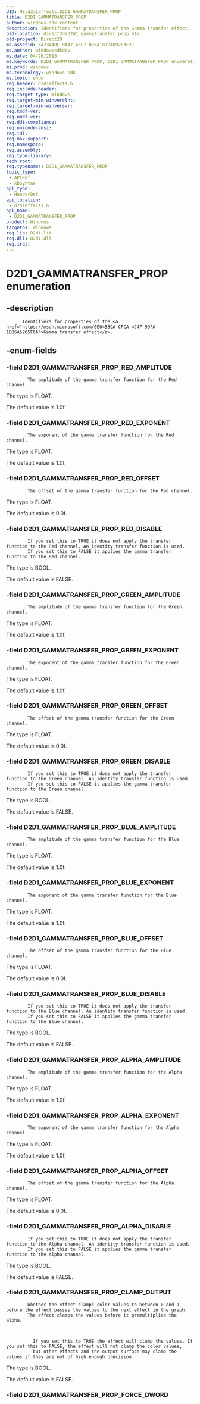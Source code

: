 ```yaml
---
UID: NE:d2d1effects.D2D1_GAMMATRANSFER_PROP
title: D2D1_GAMMATRANSFER_PROP
author: windows-sdk-content
description: Identifiers for properties of the Gamma transfer effect.
old-location: direct2d\d2d1_gammatransfer_prop.htm
old-project: Direct2D
ms.assetid: 3A2344BC-8A47-45E7-B26A-8124892F3F27
ms.author: windowssdkdev
ms.date: 04/20/2018
ms.keywords: D2D1_GAMMATRANSFER_PROP, D2D1_GAMMATRANSFER_PROP enumeration [Direct2D], D2D1_GAMMATRANSFER_PROP_ALPHA_AMPLITUDE, D2D1_GAMMATRANSFER_PROP_ALPHA_DISABLE, D2D1_GAMMATRANSFER_PROP_ALPHA_EXPONENT, D2D1_GAMMATRANSFER_PROP_ALPHA_OFFSET, D2D1_GAMMATRANSFER_PROP_BLUE_AMPLITUDE, D2D1_GAMMATRANSFER_PROP_BLUE_DISABLE, D2D1_GAMMATRANSFER_PROP_BLUE_EXPONENT, D2D1_GAMMATRANSFER_PROP_BLUE_OFFSET, D2D1_GAMMATRANSFER_PROP_CLAMP_OUTPUT, D2D1_GAMMATRANSFER_PROP_GREEN_AMPLITUDE, D2D1_GAMMATRANSFER_PROP_GREEN_DISABLE, D2D1_GAMMATRANSFER_PROP_GREEN_EXPONENT, D2D1_GAMMATRANSFER_PROP_GREEN_OFFSET, D2D1_GAMMATRANSFER_PROP_RED_AMPLITUDE, D2D1_GAMMATRANSFER_PROP_RED_DISABLE, D2D1_GAMMATRANSFER_PROP_RED_EXPONENT, D2D1_GAMMATRANSFER_PROP_RED_OFFSET, d2d1effects/D2D1_GAMMATRANSFER_PROP, d2d1effects/D2D1_GAMMATRANSFER_PROP_ALPHA_AMPLITUDE, d2d1effects/D2D1_GAMMATRANSFER_PROP_ALPHA_DISABLE, d2d1effects/D2D1_GAMMATRANSFER_PROP_ALPHA_EXPONENT, d2d1effects/D2D1_GAMMATRANSFER_PROP_ALPHA_OFFSET, d2d1effects/D2D1_GAMMATRANSFER_PROP_BLUE_AMPLITUDE, d2d1effects/D2D1_GAMMATRANSFER_PROP_BLUE_DISABLE, d2d1effects/D2D1_GAMMATRANSFER_PROP_BLUE_EXPONENT, d2d1effects/D2D1_GAMMATRANSFER_PROP_BLUE_OFFSET, d2d1effects/D2D1_GAMMATRANSFER_PROP_CLAMP_OUTPUT, d2d1effects/D2D1_GAMMATRANSFER_PROP_GREEN_AMPLITUDE, d2d1effects/D2D1_GAMMATRANSFER_PROP_GREEN_DISABLE, d2d1effects/D2D1_GAMMATRANSFER_PROP_GREEN_EXPONENT, d2d1effects/D2D1_GAMMATRANSFER_PROP_GREEN_OFFSET, d2d1effects/D2D1_GAMMATRANSFER_PROP_RED_AMPLITUDE, d2d1effects/D2D1_GAMMATRANSFER_PROP_RED_DISABLE, d2d1effects/D2D1_GAMMATRANSFER_PROP_RED_EXPONENT, d2d1effects/D2D1_GAMMATRANSFER_PROP_RED_OFFSET, direct2d.d2d1_gammatransfer_prop
ms.prod: windows
ms.technology: windows-sdk
ms.topic: enum
req.header: d2d1effects.h
req.include-header: 
req.target-type: Windows
req.target-min-winverclnt: 
req.target-min-winversvr: 
req.kmdf-ver: 
req.umdf-ver: 
req.ddi-compliance: 
req.unicode-ansi: 
req.idl: 
req.max-support: 
req.namespace: 
req.assembly: 
req.type-library: 
tech.root: 
req.typenames: D2D1_GAMMATRANSFER_PROP
topic_type:
 - APIRef
 - kbSyntax
api_type:
 - HeaderDef
api_location:
 - d2d1effects.h
api_name:
 - D2D1_GAMMATRANSFER_PROP
product: Windows
targetos: Windows
req.lib: D2d1.lib
req.dll: D2d1.dll
req.irql: 
---
```


# D2D1_GAMMATRANSFER_PROP enumeration


## -description



          Identifiers for properties of the <a href="https://msdn.microsoft.com/0E0455CA-CFCA-4C4F-9DFA-1DB6A5205F6A">Gamma transfer effect</a>.
        


## -enum-fields




### -field D2D1_GAMMATRANSFER_PROP_RED_AMPLITUDE


            The amplitude of the gamma transfer function for the Red channel.
            

The type is FLOAT.

The default value is 1.0f.


### -field D2D1_GAMMATRANSFER_PROP_RED_EXPONENT


            The exponent of the gamma transfer function for the Red channel.
            

The type is FLOAT.

The default value is 1.0f.


### -field D2D1_GAMMATRANSFER_PROP_RED_OFFSET


            The offset of the gamma transfer function for the Red channel.
            

The type is FLOAT.

The default value is 0.0f.


### -field D2D1_GAMMATRANSFER_PROP_RED_DISABLE


            If you set this to TRUE it does not apply the transfer function to the Red channel. An identity transfer function is used.
            If you set this to FALSE it applies the gamma transfer function to the Red channel.
            

The type is BOOL.

The default value is FALSE.


### -field D2D1_GAMMATRANSFER_PROP_GREEN_AMPLITUDE


            The amplitude of the gamma transfer function for the Green channel.
            

The type is FLOAT.

The default value is 1.0f.


### -field D2D1_GAMMATRANSFER_PROP_GREEN_EXPONENT


            The exponent of the gamma transfer function for the Green channel.
            

The type is FLOAT.

The default value is 1.0f.


### -field D2D1_GAMMATRANSFER_PROP_GREEN_OFFSET


            The offset of the gamma transfer function for the Green channel.
            

The type is FLOAT.

The default value is 0.0f.


### -field D2D1_GAMMATRANSFER_PROP_GREEN_DISABLE


            If you set this to TRUE it does not apply the transfer function to the Green channel. An identity transfer function is used.
            If you set this to FALSE it applies the gamma transfer function to the Green channel.
            

The type is BOOL.

The default value is FALSE.


### -field D2D1_GAMMATRANSFER_PROP_BLUE_AMPLITUDE


            The amplitude of the gamma transfer function for the Blue channel.
            

The type is FLOAT.

The default value is 1.0f.


### -field D2D1_GAMMATRANSFER_PROP_BLUE_EXPONENT


            The exponent of the gamma transfer function for the Blue channel.
            

The type is FLOAT.

The default value is 1.0f.


### -field D2D1_GAMMATRANSFER_PROP_BLUE_OFFSET


            The offset of the gamma transfer function for the Blue channel.
            

The type is FLOAT.

The default value is 0.0f.


### -field D2D1_GAMMATRANSFER_PROP_BLUE_DISABLE


            If you set this to TRUE it does not apply the transfer function to the Blue channel. An identity transfer function is used.
            If you set this to FALSE it applies the gamma transfer function to the Blue channel.
            

The type is BOOL.

The default value is FALSE.


### -field D2D1_GAMMATRANSFER_PROP_ALPHA_AMPLITUDE


            The amplitude of the gamma transfer function for the Alpha channel.
            

The type is FLOAT.

The default value is 1.0f.


### -field D2D1_GAMMATRANSFER_PROP_ALPHA_EXPONENT


            The exponent of the gamma transfer function for the Alpha channel.
            

The type is FLOAT.

The default value is 1.0f.


### -field D2D1_GAMMATRANSFER_PROP_ALPHA_OFFSET


            The offset of the gamma transfer function for the Alpha channel.
            

The type is FLOAT.

The default value is 0.0f.


### -field D2D1_GAMMATRANSFER_PROP_ALPHA_DISABLE


            If you set this to TRUE it does not apply the transfer function to the Alpha channel. An identity transfer function is used.
            If you set this to FALSE it applies the gamma transfer function to the Alpha channel.
            

The type is BOOL.

The default value is FALSE.


### -field D2D1_GAMMATRANSFER_PROP_CLAMP_OUTPUT


            Whether the effect clamps color values to between 0 and 1 before the effect passes the values to the next effect in the graph.
            The effect clamps the values before it premultiplies the alpha.
            


              If you set this to TRUE the effect will clamp the values. If you set this to FALSE, the effect will not clamp the color values,
              but other effects and the output surface may clamp the values if they are not of high enough precision.
            

The type is BOOL.

The default value is FALSE.


### -field D2D1_GAMMATRANSFER_PROP_FORCE_DWORD




